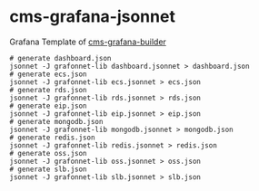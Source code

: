 # cms-grafana-jsonnet

Grafana Template of [cms-grafana-builder](https://github.com/sunny0826/cms-grafana-builder)

```shell
# generate dashboard.json 
jsonnet -J grafonnet-lib dashboard.jsonnet > dashboard.json
# generate ecs.json
jsonnet -J grafonnet-lib ecs.jsonnet > ecs.json
# generate rds.json
jsonnet -J grafonnet-lib rds.jsonnet > rds.json
# generate eip.json
jsonnet -J grafonnet-lib eip.jsonnet > eip.json
# generate mongodb.json
jsonnet -J grafonnet-lib mongodb.jsonnet > mongodb.json
# generate redis.json
jsonnet -J grafonnet-lib redis.jsonnet > redis.json
# generate oss.json
jsonnet -J grafonnet-lib oss.jsonnet > oss.json
# generate slb.json
jsonnet -J grafonnet-lib slb.jsonnet > slb.json
```